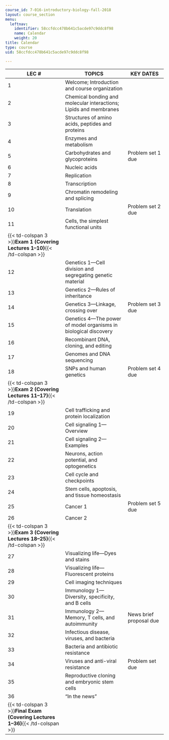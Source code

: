 ```yaml
---
course_id: 7-016-introductory-biology-fall-2018
layout: course_section
menu:
  leftnav:
    identifier: 58ccfdcc478b641c5acde97c9ddc8f98
    name: Calendar
    weight: 20
title: Calendar
type: course
uid: 58ccfdcc478b641c5acde97c9ddc8f98

---
```


| LEC # | TOPICS | KEY DATES |
| --- | --- | --- |
| 1 | Welcome; Introduction and course organization | &nbsp; |
| 2 | Chemical bonding and molecular interactions; Lipids and membranes | &nbsp; |
| 3 | Structures of amino acids, peptides and proteins | &nbsp; |
| 4 | Enzymes and metabolism | &nbsp; |
| 5 | Carbohydrates and glycoproteins | Problem set 1 due |
| 6 | Nucleic acids | &nbsp; |
| 7 | Replication | &nbsp; |
| 8 | Transcription | &nbsp; |
| 9 | Chromatin remodeling and splicing | &nbsp; |
| 10 | Translation | Problem set 2 due |
| 11 | Cells, the simplest functional units | &nbsp; |
| {{< td-colspan 3 >}}**Exam 1 (Covering Lectures 1–10)**{{< /td-colspan >}} |||
| 12 | Genetics 1—Cell division and segregating genetic material | &nbsp; |
| 13 | Genetics 2—Rules of inheritance | &nbsp; |
| 14 | Genetics 3—Linkage, crossing over | Problem set 3 due |
| 15 | Genetics 4—The power of model organisms in biological discovery | &nbsp; |
| 16 | Recombinant DNA, cloning, and editing | &nbsp; |
| 17 | Genomes and DNA sequencing | &nbsp; |
| 18 | SNPs and human genetics | Problem set 4 due |
| {{< td-colspan 3 >}}**Exam 2 (Covering Lectures 11–17)**{{< /td-colspan >}} |||
| 19 | Cell trafficking and protein localization | &nbsp; |
| 20 | Cell signaling 1—Overview | &nbsp; |
| 21 | Cell signaling 2—Examples | &nbsp; |
| 22 | Neurons, action potential, and optogenetics | &nbsp; |
| 23 | Cell cycle and checkpoints | &nbsp; |
| 24 | Stem cells, apoptosis, and tissue homeostasis | &nbsp; |
| 25 | Cancer 1 | Problem set 5 due |
| 26 | Cancer 2 | &nbsp; |
| {{< td-colspan 3 >}}**Exam 3** **(Covering Lectures 18–25)**{{< /td-colspan >}} |||
| 27 | Visualizing life—Dyes and stains | &nbsp; |
| 28 | Visualizing life—Fluorescent proteins | &nbsp; |
| 29 | Cell imaging techniques | &nbsp; |
| 30 | Immunology 1—Diversity, specificity, and B cells | &nbsp; |
| 31 | Immunology 2—Memory, T cells, and autoimmunity | News brief proposal due |
| 32 | Infectious disease, viruses, and bacteria | &nbsp; |
| 33 | Bacteria and antibiotic resistance | &nbsp; |
| 34 | Viruses and anti-viral resistance | Problem set due |
| 35 | Reproductive cloning and embryonic stem cells | &nbsp; |
| 36 | “In the news” | &nbsp; |
| {{< td-colspan 3 >}}**Final Exam** **(Covering Lectures 1–36)**{{< /td-colspan >}} ||